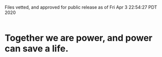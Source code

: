 Files vetted, and approved for public release as of Fri Apr  3 22:54:27 PDT 2020<br><br><h1>Together we are power, and power can save a life.</h1>
